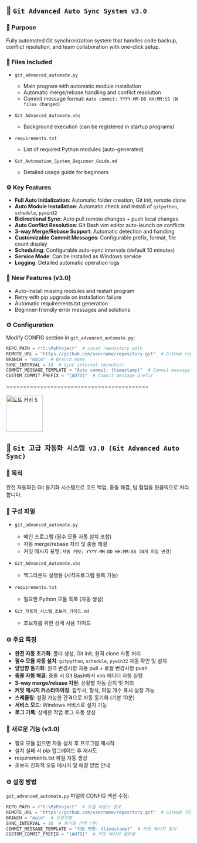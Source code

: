 ## 📁 `Git Advanced Auto Sync System v3.0`

### 📌 Purpose  
Fully automated Git synchronization system that handles code backup, conflict resolution, and team collaboration with one-click setup.

### 📄 Files Included  
- `git_advanced_automate.py`  
  - Main program with automatic module installation
  - Automatic merge/rebase handling and conflict resolution
  - Commit message format: `Auto commit: YYYY-MM-DD HH:MM:SS (N files changed)`

- `Git_Advanced_Automate.vbs`  
  - Background execution (can be registered in startup programs)

- `requirements.txt`  
  - List of required Python modules (auto-generated)

- `Git_Automation_System_Beginner_Guide.md`  
  - Detailed usage guide for beginners

### ⚙️ Key Features
- **Full Auto Initialization**: Automatic folder creation, Git init, remote clone
- **Auto Module Installation**: Automatic check and install of `gitpython`, `schedule`, `pywin32`
- **Bidirectional Sync**: Auto pull remote changes + push local changes
- **Auto Conflict Resolution**: Git Bash vim editor auto-launch on conflicts
- **3-way Merge/Rebase Support**: Automatic detection and handling
- **Customizable Commit Messages**: Configurable prefix, format, file count display
- **Scheduling**: Configurable auto-sync intervals (default 10 minutes)
- **Service Mode**: Can be installed as Windows service
- **Logging**: Detailed automatic operation logs

### 🚀 New Features (v3.0)
- Auto-install missing modules and restart program
- Retry with pip upgrade on installation failure
- Automatic requirements.txt generation
- Beginner-friendly error messages and solutions

### ⚙️ Configuration
Modify CONFIG section in `git_advanced_automate.py`:
```python
REPO_PATH = r"C:\MyProject"  # Local repository path
REMOTE_URL = "https://github.com/username/repository.git"  # GitHub repository
BRANCH = "main"  # Branch name
SYNC_INTERVAL = 10  # Sync interval (minutes)
COMMIT_MESSAGE_TEMPLATE = "Auto commit: {timestamp}"  # Commit message format
CUSTOM_COMMIT_PREFIX = "[AUTO]"  # Commit message prefix
```


==========================================


<img src="https://www.spriters-resource.com/resources/sheet_icons/168/171517.gif?updated=1648938576" alt="도트 커비 5" width="100"/>

## 📁 `Git 고급 자동화 시스템 v3.0 (Git Advanced Auto Sync)`

### 📌 목적  
완전 자동화된 Git 동기화 시스템으로 코드 백업, 충돌 해결, 팀 협업을 원클릭으로 처리합니다.

### 📄 구성 파일  
- `git_advanced_automate.py`  
  - 메인 프로그램 (필수 모듈 자동 설치 포함)
  - 자동 merge/rebase 처리 및 충돌 해결
  - 커밋 메시지 포맷: `자동 커밋: YYYY-MM-DD HH:MM:SS (N개 파일 변경)`

- `Git_Advanced_Automate.vbs`  
  - 백그라운드 실행용 (시작프로그램 등록 가능)

- `requirements.txt`  
  - 필요한 Python 모듈 목록 (자동 생성)

- `Git_자동화_시스템_초보자_가이드.md`  
  - 초보자를 위한 상세 사용 가이드

### ⚙️ 주요 특징
- **완전 자동 초기화**: 폴더 생성, Git init, 원격 clone 자동 처리
- **필수 모듈 자동 설치**: `gitpython`, `schedule`, `pywin32` 자동 확인 및 설치
- **양방향 동기화**: 원격 변경사항 자동 pull + 로컬 변경사항 push
- **충돌 자동 해결**: 충돌 시 Git Bash에서 vim 에디터 자동 실행
- **3-way merge/rebase 지원**: 상황별 자동 감지 및 처리
- **커밋 메시지 커스터마이징**: 접두사, 형식, 파일 개수 표시 설정 가능
- **스케줄링**: 설정 가능한 간격으로 자동 동기화 (기본 10분)
- **서비스 모드**: Windows 서비스로 설치 가능
- **로그 기록**: 상세한 작업 로그 자동 생성

### 🚀 새로운 기능 (v3.0)
- 필요 모듈 없으면 자동 설치 후 프로그램 재시작
- 설치 실패 시 pip 업그레이드 후 재시도
- requirements.txt 파일 자동 생성
- 초보자 친화적 오류 메시지 및 해결 방법 안내

### ⚙️ 설정 방법
`git_advanced_automate.py` 파일의 CONFIG 섹션 수정:
```python
REPO_PATH = r"C:\MyProject"  # 로컬 저장소 경로
REMOTE_URL = "https://github.com/username/repository.git"  # GitHub 저장소
BRANCH = "main"  # 브랜치명
SYNC_INTERVAL = 10  # 동기화 간격 (분)
COMMIT_MESSAGE_TEMPLATE = "자동 커밋: {timestamp}"  # 커밋 메시지 형식
CUSTOM_COMMIT_PREFIX = "[AUTO]"  # 커밋 메시지 앞부분
```
